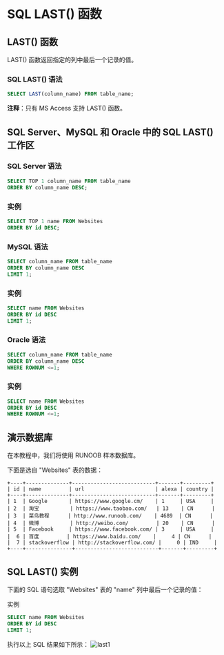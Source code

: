 # SQL LAST() 函数

## LAST() 函数
LAST() 函数返回指定的列中最后一个记录的值。
### SQL LAST() 语法

```sql
SELECT LAST(column_name) FROM table_name;
```
**注释**：只有 MS Access 支持 LAST() 函数。

## SQL Server、MySQL 和 Oracle 中的 SQL LAST() 工作区

### SQL Server 语法
```sql
SELECT TOP 1 column_name FROM table_name
ORDER BY column_name DESC;
```

### 实例

```sql
SELECT TOP 1 name FROM Websites
ORDER BY id DESC;
```
### MySQL 语法

```sql
SELECT column_name FROM table_name
ORDER BY column_name DESC
LIMIT 1;
```

### 实例
```sql
SELECT name FROM Websites
ORDER BY id DESC
LIMIT 1;
```

### Oracle 语法
```sql
SELECT column_name FROM table_name
ORDER BY column_name DESC
WHERE ROWNUM <=1;
```
### 实例
```sql
SELECT name FROM Websites
ORDER BY id DESC
WHERE ROWNUM <=1;

```
## 演示数据库
在本教程中，我们将使用 RUNOOB 样本数据库。

下面是选自 "Websites" 表的数据：

```
+----+--------------+---------------------------+-------+---------+
| id | name         | url                       | alexa | country |
+----+--------------+---------------------------+-------+---------+
| 1  | Google       | https://www.google.cm/    | 1     | USA     |
| 2  | 淘宝          | https://www.taobao.com/   | 13    | CN      |
| 3  | 菜鸟教程      | http://www.runoob.com/    | 4689  | CN      |
| 4  | 微博          | http://weibo.com/         | 20    | CN      |
| 5  | Facebook     | https://www.facebook.com/ | 3     | USA     |
|  6 | 百度         | https://www.baidu.com/    |     4 | CN      |
|  7 | stackoverflow | http://stackoverflow.com/ |     0 | IND     |
+----+---------------+---------------------------+-------+---------+
```

## SQL LAST() 实例
下面的 SQL 语句选取 "Websites" 表的 "name" 列中最后一个记录的值：

实例
```sql
SELECT name FROM Websites
ORDER BY id DESC
LIMIT 1;
```
执行以上 SQL 结果如下所示：
![last1](https://user-images.githubusercontent.com/18340126/168982283-7d0f4b6b-a4b2-4032-b500-71072977d534.jpg)
